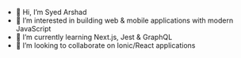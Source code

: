 - 👋 Hi, I’m Syed Arshad
- 👀 I’m interested in building web & mobile applications with modern JavaScript
- 🌱 I’m currently learning Next.js, Jest & GraphQL
- 💞️ I’m looking to collaborate on Ionic/React applications

<!---
hybridappdev/hybridappdev is a ✨ special ✨ repository because its `README.md` (this file) appears on your GitHub profile.
You can click the Preview link to take a look at your changes.
--->
